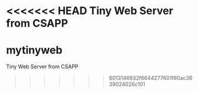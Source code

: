<<<<<<< HEAD
Tiny Web Server from CSAPP
=======
mytinyweb
=========

Tiny Web Server from CSAPP
>>>>>>> 6013146932f6644277601f60ac3639024026c101
